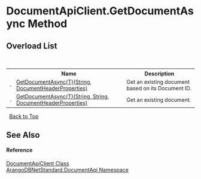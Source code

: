 # DocumentApiClient.GetDocumentAsync Method 
 


## Overload List
&nbsp;<table><tr><th></th><th>Name</th><th>Description</th></tr><tr><td>![Public method](media/pubmethod.gif "Public method")</td><td><a href="28903716-a236-603f-5a86-8b535c2f8b29">GetDocumentAsync(T)(String, DocumentHeaderProperties)</a></td><td>
Get an existing document based on its Document ID.</td></tr><tr><td>![Public method](media/pubmethod.gif "Public method")</td><td><a href="3243237d-4cd2-82c3-8333-46499267df4a">GetDocumentAsync(T)(String, String, DocumentHeaderProperties)</a></td><td>
Get an existing document.</td></tr></table>&nbsp;
<a href="#documentapiclient.getdocumentasync-method">Back to Top</a>

## See Also


#### Reference
<a href="cd42246b-93a7-65bc-606d-b54b1f465670">DocumentApiClient Class</a><br /><a href="927cb31f-380a-2bf4-a1ca-09ab720e232b">ArangoDBNetStandard.DocumentApi Namespace</a><br />